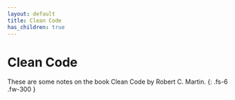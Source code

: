 ```yaml
---
layout: default
title: Clean Code
has_children: true
---
```


# Clean Code

These are some notes on the book Clean Code by Robert C. Martin.
{: .fs-6 .fw-300 }
